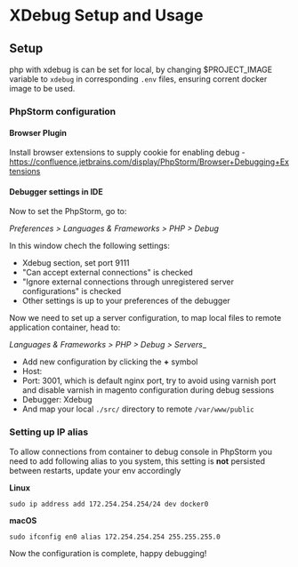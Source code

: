 # XDebug Setup and Usage

## Setup

php with xdebug is can be set for local, by changing $PROJECT_IMAGE variable to `xdebug` in corresponding `.env` files, ensuring corrent docker image to be used.

### PhpStorm configuration

#### Browser Plugin

Install browser extensions to supply cookie for enabling debug - <https://confluence.jetbrains.com/display/PhpStorm/Browser+Debugging+Extensions>

#### Debugger settings in IDE

Now to set the PhpStorm, go to:

_Preferences > Languages & Frameworks > PHP > Debug_

In this window chech the following settings:

*   Xdebug section, set port 9111
*   "Can accept external connections" is checked
*   "Ignore external connections through unregistered server configurations" is checked
*   Other settings is up to your preferences of the debugger

Now we need to set up a server configuration, to map local files to remote application container, head to:

_Languages & Frameworks > PHP > Debug > Servers__

*   Add new configuration by clicking the **+** symbol
*   Host: <localhost>
*   Port: 3001, which is default nginx port, try to avoid using varnish port and disable varnish in magento configuration during debug sessions
*   Debugger: Xdebug
*   And map your local `./src/` directory to remote `/var/www/public`

### Setting up IP alias

To allow connections from container to debug console in PhpStorm you need to add following alias to you system, this setting is **not** persisted between restarts, update your env accordingly

**Linux**

`sudo ip address add 172.254.254.254/24 dev docker0`

**macOS**

`sudo ifconfig en0 alias 172.254.254.254 255.255.255.0`

Now the configuration is complete, happy debugging!
